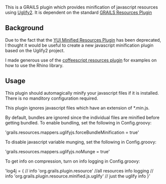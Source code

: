 This is a GRAILS plugin which provides minification of javascript resources using [Uglify2](https://github.com/mishoo/UglifyJS2).
It is dependent on the standard [GRAILS Resources Plugin](http://grails.org/plugin/resources)

## Background
Due to the fact that the [YUI Minified Resources Plugin](http://grails.org/plugin/yui-minify-resources) has
been deprecated, I thought it would be useful to create a new javascript minification plugin based on the Uglify2
project.

I made generous use of the [coffeescript resources plugin](https://github.com/edvinasbartkus/grails-coffeescript-resources)
for examples on how to use the Rhino library.

## Usage
This plugin should automagically minify your javascript files if it is installed. There is no manditory configuration
required.

This plugin ignores javascript files which have an extension of *.min.js.

By default, bundles are ignored since the individual files are minified before getting bundled.
To enable bundling, set the following in Config.groovy:

'grails.resources.mappers.uglifyjs.forceBundleMinification = true'

To disable javascript variable munging, set the following in Config.groovy:

'grails.resources.mappers.uglifyjs.noMunge = true'

To get info on compression, turn on info logging in Config.groovy:

'log4j = {
    // info 'org.grails.plugin.resource' //all resources info logging
    // info 'org.grails.plugin.resource.minified.js.uglify' // just the uglify info
}'